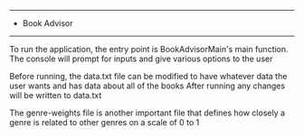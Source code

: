 -----------------------------------------
- Book Advisor
-----------------------------------------

To run the application, the entry point is BookAdvisorMain's main function.  
The console will prompt for inputs and give various options to the user

Before running, the data.txt file can be modified to have whatever data the user wants and has data about all of the books
After running any changes will be written to data.txt

The genre-weights file is another important file that defines how closely a genre is related to other genres on a scale of 0 to 1
